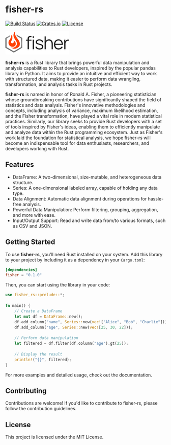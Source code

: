 # fisher-rs

[![Build Status](https://img.shields.io/github/workflow/status/Vilayat-Ali/fisher-rs/Rust%20CI?style=flat-square)](https://github.com/Vilayat-Ali/fisher-rs/actions/workflows/rust.yml)
[![Crates.io](https://img.shields.io/crates/v/fisher-rs.svg?style=flat-square)](https://crates.io/crates/fisher-rs)
[![License](https://img.shields.io/crates/l/fisher-rs.svg?style=flat-square)](LICENSE)

![fisher-rs](./assets/logo.png)

**fisher-rs** is a Rust library that brings powerful data manipulation and analysis capabilities to Rust developers, inspired by the popular pandas library in Python. It aims to provide an intuitive and efficient way to work with structured data, making it easier to perform data wrangling, transformation, and analysis tasks in Rust projects.

**fisher-rs** is named in honor of Ronald A. Fisher, a pioneering statistician whose groundbreaking contributions have significantly shaped the field of statistics and data analysis. Fisher's innovative methodologies and concepts, including analysis of variance, maximum likelihood estimation, and the Fisher transformation, have played a vital role in modern statistical practices. Similarly, our library seeks to provide Rust developers with a set of tools inspired by Fisher's ideas, enabling them to efficiently manipulate and analyze data within the Rust programming ecosystem. Just as Fisher's work laid the foundation for statistical analysis, we hope fisher-rs will become an indispensable tool for data enthusiasts, researchers, and developers working with Rust.

## Features

- DataFrame: A two-dimensional, size-mutable, and heterogeneous data structure.
- Series: A one-dimensional labeled array, capable of holding any data type.
- Data Alignment: Automatic data alignment during operations for hassle-free analysis.
- Powerful Data Manipulation: Perform filtering, grouping, aggregation, and more with ease.
- Input/Output Support: Read and write data from/to various formats, such as CSV and JSON.

## Getting Started

To use **fisher-rs**, you'll need Rust installed on your system. Add this library to your project by including it as a dependency in your `Cargo.toml`:

```toml
[dependencies]
fisher = "0.1.0"
```

Then, you can start using the library in your code:

```rust
use fisher_rs::prelude::*;

fn main() {
    // Create a DataFrame
    let mut df = DataFrame::new();
    df.add_column("name", Series::new(vec!["Alice", "Bob", "Charlie"]));
    df.add_column("age", Series::new(vec![25, 30, 22]));

    // Perform data manipulation
    let filtered = df.filter(df.column("age").gt(25));

    // Display the result
    println!("{}", filtered);
}
```

For more examples and detailed usage, check out the documentation.

## Contributing

Contributions are welcome! If you'd like to contribute to fisher-rs, please follow the contribution guidelines.

## License

This project is licensed under the MIT License.